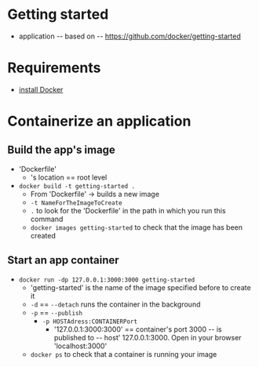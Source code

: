 # Getting started
* application -- based on -- https://github.com/docker/getting-started

# Requirements
* [install Docker](https://docs.docker.com/get-started/get-docker/)

# Containerize an application
## Build the app's image
* 'Dockerfile'
  * 's location == root level 
* `docker build -t getting-started .`
  * From 'Dockerfile' -> builds a new image
  * `-t NameForTheImageToCreate`
  * `.` to look for the 'Dockerfile' in the path in which you run this command
  * `docker images getting-started` to check that the image has been created
## Start an app container
* `docker run -dp 127.0.0.1:3000:3000 getting-started`
  * 'getting-started' is the name of the image specified before to create it
  * `-d` == `--detach` runs the container in the background
  * `-p` == `--publish`
    * `-p HOSTAdress:CONTAINERPort`
      * '127.0.0.1:3000:3000' == container's port 3000 -- is published to -- host' 127.0.0.1:3000. Open in your browser 'localhost:3000' 
  * `docker ps` to check that a container is running your image
